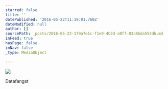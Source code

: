 ```yaml
---
starred: false
title: ''
datePublished: '2016-05-22T11:19:01.760Z'
dateModified: null
author: []
sourcePath: _posts/2016-05-22-179a7e1c-f1e9-4b3d-a0ff-03a8bda554db.md
inFeed: true
hasPage: false
inNav: false
_type: MediaObject

---
```

![](https://the-grid-user-content.s3-us-west-2.amazonaws.com/5e2cb30f-f5d3-44f3-978d-af0b7e2d31db.jpg)

Datafangst
